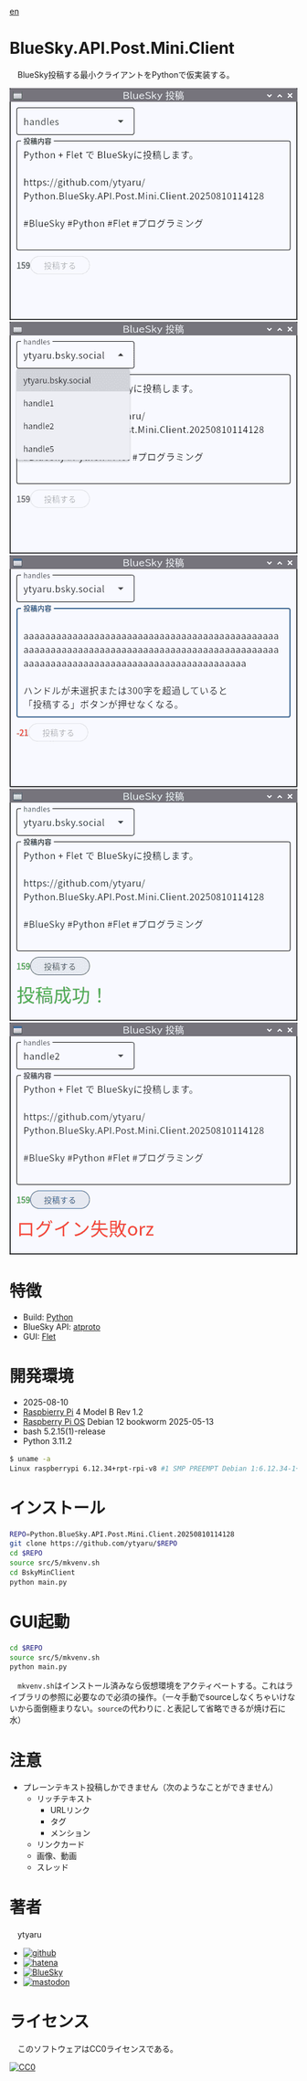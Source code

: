 [en](./README.en.md)

# BlueSky.API.Post.Mini.Client

　BlueSky投稿する最小クライアントをPythonで仮実装する。

![first][]
![select_handle][]
![over_300][]
![eye_catch][]
![failed][]

[first]:https://github.com/ytyaru/Python.BlueSky.API.Post.Mini.Client.20250810114128/raw/master/first.png?raw=true
[select_handle]:https://github.com/ytyaru/Python.BlueSky.API.Post.Mini.Client.20250810114128/raw/master/select_handle.png?raw=true
[over_300]:https://github.com/ytyaru/Python.BlueSky.API.Post.Mini.Client.20250810114128/raw/master/over_300.png?raw=true
[eye_catch]:https://github.com/ytyaru/Python.BlueSky.API.Post.Mini.Client.20250810114128/raw/master/eye_catch.png?raw=true
[failed]:https://github.com/ytyaru/Python.BlueSky.API.Post.Mini.Client.20250810114128/raw/master/failed.png?raw=true

# 特徴

* Build: [Python][]
* BlueSky API: [atproto][]
* GUI: [Flet][]

[Python]:https://www.python.org/
[atproto]:https://github.com/MarshalX/atproto
[Flet]:https://flet.dev/

<!--

# デモ

* [demo](https://ytyaru.github.io/Python.BlueSky.API.Post.Mini.Client.20250810114128/)

![img](https://github.com/ytyaru/Python.BlueSky.API.Post.Mini.Client.20250810114128/blob/master/doc/0.png?raw=true)

-->

# 開発環境

* <time datetime="2025-08-10T11:40:49+09:00">2025-08-10</time>
* [Raspbierry Pi](https://ja.wikipedia.org/wiki/Raspberry_Pi) 4 Model B Rev 1.2
* [Raspberry Pi OS](https://ja.wikipedia.org/wiki/Raspbian) Debian 12 bookworm 2025-05-13
* bash 5.2.15(1)-release
* Python 3.11.2

```sh
$ uname -a
Linux raspberrypi 6.12.34+rpt-rpi-v8 #1 SMP PREEMPT Debian 1:6.12.34-1+rpt1~bookworm (2025-06-26) aarch64 GNU/Linux
```

# インストール

```sh
REPO=Python.BlueSky.API.Post.Mini.Client.20250810114128
git clone https://github.com/ytyaru/$REPO
cd $REPO
source src/5/mkvenv.sh
cd BskyMinClient
python main.py
```

# GUI起動

```sh
cd $REPO
source src/5/mkvenv.sh
python main.py
```

　`mkvenv.sh`はインストール済みなら仮想環境をアクティベートする。これはライブラリの参照に必要なので必須の操作。（一々手動でsourceしなくちゃいけないから面倒極まりない。`source`の代わりに`.`と表記して省略できるが焼け石に水）


# 注意

* プレーンテキスト投稿しかできません（次のようなことができません）
    * リッチテキスト
        * URLリンク
        * タグ
        * メンション
    * リンクカード
    * 画像、動画
    * スレッド

# 著者

　ytyaru

* [![github](http://www.google.com/s2/favicons?domain=github.com)](https://github.com/ytyaru "github")
* [![hatena](http://www.google.com/s2/favicons?domain=www.hatena.ne.jp)](http://ytyaru.hatenablog.com/ytyaru "hatena")
* [![BlueSky](http://www.google.com/s2/favicons?domain=bsky.app)](https://bsky.app/profile/ytyaru.bsky.social "BlueSky")
* [![mastodon](http://www.google.com/s2/favicons?domain=mstdn.jp)](https://mstdn.jp/web/accounts/233143 "mastdon")

# ライセンス

　このソフトウェアはCC0ライセンスである。

[![CC0](http://i.creativecommons.org/p/zero/1.0/88x31.png "CC0")](http://creativecommons.org/publicdomain/zero/1.0/deed.ja)


